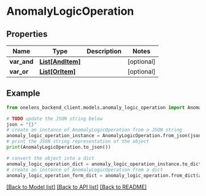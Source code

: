 # AnomalyLogicOperation


## Properties

Name | Type | Description | Notes
------------ | ------------- | ------------- | -------------
**var_and** | [**List[AndItem]**](AndItem.md) |  | [optional] 
**var_or** | [**List[OrItem]**](OrItem.md) |  | [optional] 

## Example

```python
from onelens_backend_client.models.anomaly_logic_operation import AnomalyLogicOperation

# TODO update the JSON string below
json = "{}"
# create an instance of AnomalyLogicOperation from a JSON string
anomaly_logic_operation_instance = AnomalyLogicOperation.from_json(json)
# print the JSON string representation of the object
print(AnomalyLogicOperation.to_json())

# convert the object into a dict
anomaly_logic_operation_dict = anomaly_logic_operation_instance.to_dict()
# create an instance of AnomalyLogicOperation from a dict
anomaly_logic_operation_form_dict = anomaly_logic_operation.from_dict(anomaly_logic_operation_dict)
```
[[Back to Model list]](../README.md#documentation-for-models) [[Back to API list]](../README.md#documentation-for-api-endpoints) [[Back to README]](../README.md)


